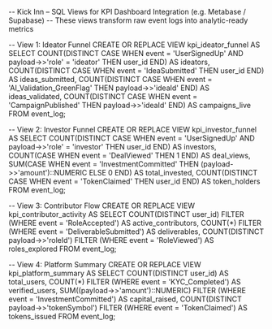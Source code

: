 -- Kick Inn – SQL Views for KPI Dashboard Integration (e.g. Metabase / Supabase)
-- These views transform raw event logs into analytic-ready metrics

-- View 1: Ideator Funnel
CREATE OR REPLACE VIEW kpi_ideator_funnel AS
SELECT
  COUNT(DISTINCT CASE WHEN event = 'UserSignedUp' AND payload->>'role' = 'ideator' THEN user_id END) AS ideators,
  COUNT(DISTINCT CASE WHEN event = 'IdeaSubmitted' THEN user_id END) AS ideas_submitted,
  COUNT(DISTINCT CASE WHEN event = 'AI_Validation_GreenFlag' THEN payload->>'ideaId' END) AS ideas_validated,
  COUNT(DISTINCT CASE WHEN event = 'CampaignPublished' THEN payload->>'ideaId' END) AS campaigns_live
FROM event_log;

-- View 2: Investor Funnel
CREATE OR REPLACE VIEW kpi_investor_funnel AS
SELECT
  COUNT(DISTINCT CASE WHEN event = 'UserSignedUp' AND payload->>'role' = 'investor' THEN user_id END) AS investors,
  COUNT(CASE WHEN event = 'DealViewed' THEN 1 END) AS deal_views,
  SUM(CASE WHEN event = 'InvestmentCommitted' THEN (payload->>'amount')::NUMERIC ELSE 0 END) AS total_invested,
  COUNT(DISTINCT CASE WHEN event = 'TokenClaimed' THEN user_id END) AS token_holders
FROM event_log;

-- View 3: Contributor Flow
CREATE OR REPLACE VIEW kpi_contributor_activity AS
SELECT
  COUNT(DISTINCT user_id) FILTER (WHERE event = 'RoleAccepted') AS active_contributors,
  COUNT(*) FILTER (WHERE event = 'DeliverableSubmitted') AS deliverables,
  COUNT(DISTINCT payload->>'roleId') FILTER (WHERE event = 'RoleViewed') AS roles_explored
FROM event_log;

-- View 4: Platform Summary
CREATE OR REPLACE VIEW kpi_platform_summary AS
SELECT
  COUNT(DISTINCT user_id) AS total_users,
  COUNT(*) FILTER (WHERE event = 'KYC_Completed') AS verified_users,
  SUM((payload->>'amount')::NUMERIC) FILTER (WHERE event = 'InvestmentCommitted') AS capital_raised,
  COUNT(DISTINCT payload->>'tokenSymbol') FILTER (WHERE event = 'TokenClaimed') AS tokens_issued
FROM event_log;
